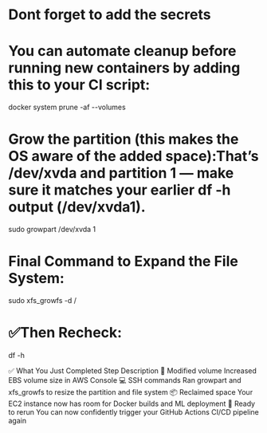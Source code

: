 




# Dont forget to add the secrets 

# You can automate cleanup before running new containers by adding this to your CI script:
docker system prune -af --volumes

# Grow the partition (this makes the OS aware of the added space):That’s /dev/xvda and partition 1 — make sure it matches your earlier df -h output (/dev/xvda1).
sudo growpart /dev/xvda 1

# Final Command to Expand the File System:

sudo xfs_growfs -d /

# ✅Then Recheck:
df -h

✅ What You Just Completed
Step	Description
🔧 Modified volume	Increased EBS volume size in AWS Console
💻 SSH commands	Ran growpart and xfs_growfs to resize the partition and file system
📦 Reclaimed space	Your EC2 instance now has room for Docker builds and ML deployment
🔁 Ready to rerun	You can now confidently trigger your GitHub Actions CI/CD pipeline again
